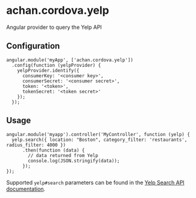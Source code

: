 achan.cordova.yelp
==================

Angular provider to query the Yelp API

## Configuration

    angular.module('myApp', ['achan.cordova.yelp'])
      .config(function (yelpProvider) {
        yelpProvider.identify({
          consumerKey: '<consumer key>',
          consumerSecret: '<consumer secret>',
          token: '<token>',
          tokenSecret: '<token secret>'
        });
      });

## Usage

    angular.module('myapp').controller('MyController', function (yelp) {
      yelp.search({ location: "Boston", category_filter: 'restaurants', radius_filter: 4000 })
          .then(function (data) {
            // data returned from Yelp
            console.log(JSON.stringify(data));
          });
    });

Supported `yelp#search` parameters can be found in the
[Yelp Search API documentation](http://www.yelp.com/developers/documentation/v2/search_api#searchGP).
